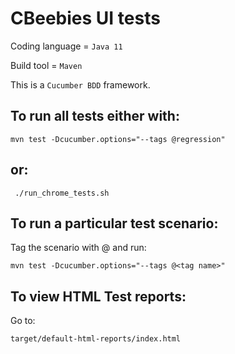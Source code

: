 # CBeebies UI tests
Coding language = `Java 11`

Build tool = `Maven`

This is a `Cucumber BDD` framework.

## To run all tests either with:
`mvn test -Dcucumber.options="--tags @regression"`

## or:
` ./run_chrome_tests.sh`



## To run a particular test scenario:
Tag the scenario with @<tag name> and run:

`mvn test -Dcucumber.options="--tags @<tag name>"`

## To view HTML Test reports:
Go to:

`target/default-html-reports/index.html`